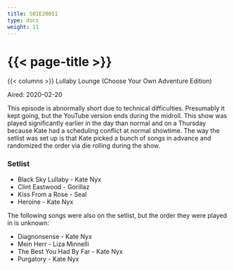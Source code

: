 ```yaml
---
title: S01E20051
type: docs
weight: 11
---
```


# {{< page-title >}}

{{< columns >}}
Lullaby Lounge (Choose Your Own Adventure Edition)

Aired: 2020-02-20

This episode is abnormally short due to technical difficulties.  Presumably it kept going, but the YouTube version ends during the midroll.  This show was played significantly earlier in the day than normal and on a Thursday because Kate had a scheduling conflict at normal showtime.  The way the setlist was set up is that Kate picked a bunch of songs in advance and randomized the order via die rolling during the show.

### Setlist
* Black Sky Lullaby - Kate Nyx
* Clint Eastwood - Gorillaz
* Kiss From a Rose - Seal
* Heroine - Kate Nyx

The following songs were also on the setlist, but the order they were played in is unknown:
* Diagnonsense - Kate Nyx
* Mein Herr - Liza Minnelli
* The Best You Had By Far - Kate Nyx
* Purgatory - Kate Nyx
